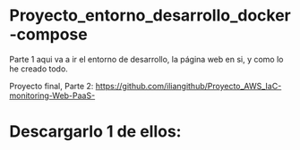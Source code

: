 # Proyecto_entorno_desarrollo_docker-compose
Parte 1
aqui va a ir el entorno de desarrollo, la página web en si, y como lo he creado todo.

Proyecto final, Parte 2: https://github.com/iliangithub/Proyecto_AWS_IaC-monitoring-Web-PaaS-
# Descargarlo 1 de ellos:

